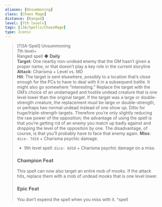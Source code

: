 ```yaml
---
aliases: [Unsummoning]
class: [Chaos Mage]
distance: [Ranged]
level: [7th level+]
tags: [13A/Spells/ChaosMage]
type: Iconic
---
```


> [!13A-Spell] Unsummoning  
> 7th level+  
> Ranged spell ◆ **Daily**  
> **Target**: One nearby non-undead enemy that the GM hasn’t given a proper name, or that doesn’t play a key role in the current storyline  
> **Attack**: Charisma + Level vs. MD  
> **Hit**: The target is sent elsewhere, possibly to a location that’s close enough for the PCs to have to deal with it in a subsequent battle. It might also go somewhere “interesting.”
> Replace the target with the GM’s choice of an undamaged and hostile undead creature that is one level lower than the original target. If the target was a large or double-strength creature, the replacement must be large or double-strength, or perhaps two normal undead instead of one show up. Ditto for huge/triple-strength targets. Therefore you’re only slightly reducing the raw power of the opposition; the advantage of using the spell is that you’re getting rid of an enemy you match up badly against and dropping the level of the opposition by one. The disadvantage, of course, is that you’ll probably have to face that enemy again.
> **Miss**: `dice: 7d10` + Charisma psychic damage.
>
> - 9th level spell: `dice: 8d10` + Charisma psychic damage on a miss.
>
> ### Champion Feat
> This spell can now also target an entire mob of mooks. If the attack hits, replace them with a mob of undead mooks that is one level lower.
>
> ### Epic Feat
> You don’t expend the spell when you miss with it.
^spell

